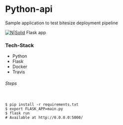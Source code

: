 # Python-api
Sample application to test bitesize deployment pipeline

[![N|Solid](http://flask.pocoo.org/static/favicon.ico)]() Flask app

### Tech-Stack

* Python
* Flask
* Docker
* Travis

###### Steps
#
```

$ pip install -r requirements.txt
$ export FLASK_APP=main.py
$ flask run
# Available at http://0.0.0.0:5000/
